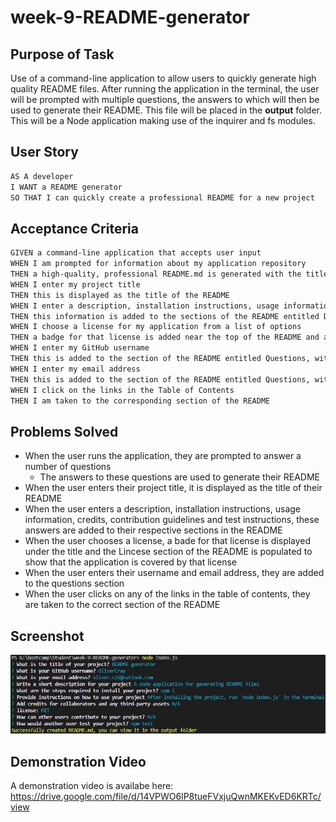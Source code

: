 # week-9-README-generator

## Purpose of Task

Use of a command-line application to allow users to quickly generate high quality README files. After running the application in the terminal, the user will be prompted with multiple questions, the answers to which will then be used to generate their README. This file will be placed in the **output** folder. This will be a Node application making use of the inquirer and fs modules.

## User Story

```md
AS A developer
I WANT a README generator
SO THAT I can quickly create a professional README for a new project
```

## Acceptance Criteria

```md
GIVEN a command-line application that accepts user input
WHEN I am prompted for information about my application repository
THEN a high-quality, professional README.md is generated with the title of my project and sections entitled Description, Table of Contents, Installation, Usage, License, Contributing, Tests, and Questions
WHEN I enter my project title
THEN this is displayed as the title of the README
WHEN I enter a description, installation instructions, usage information, contribution guidelines, and test instructions
THEN this information is added to the sections of the README entitled Description, Installation, Usage, Contributing, and Tests
WHEN I choose a license for my application from a list of options
THEN a badge for that license is added near the top of the README and a notice is added to the section of the README entitled License that explains which license the application is covered under
WHEN I enter my GitHub username
THEN this is added to the section of the README entitled Questions, with a link to my GitHub profile
WHEN I enter my email address
THEN this is added to the section of the README entitled Questions, with instructions on how to reach me with additional questions
WHEN I click on the links in the Table of Contents
THEN I am taken to the corresponding section of the README
```

## Problems Solved

- When the user runs the application, they are prompted to answer a number of questions
    - The answers to these questions are used to generate their README
- When the user enters their project title, it is displayed as the title of their README
- When the user enters a description, installation instructions, usage information, credits, contribution guidelines and test instructions, these answers are added to their respective sections in the README
- When the user chooses a license, a bade for that license is displayed under the title and the Lincese section of the README is populated to show that the application is covered by that license
- When the user enters their username and email address, they are added to the questions section
- When the user clicks on any of the links in the table of contents, they are taken to the correct section of the README

## Screenshot

![Application Screenshot](./assets/images/screenshot-of-application.jpg) 

## Demonstration Video

A demonstration video is availabe here: https://drive.google.com/file/d/14VPWO6lP8tueFVxjuQwnMKEKvED6KRTc/view